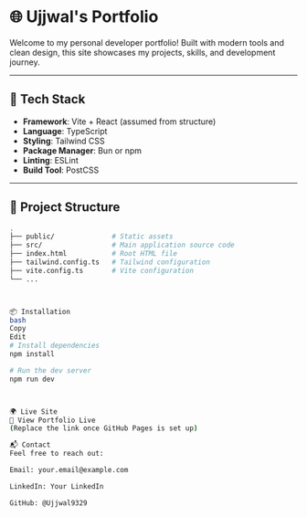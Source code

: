 # 🌐 Ujjwal's Portfolio

Welcome to my personal developer portfolio! Built with modern tools and clean design, this site showcases my projects, skills, and development journey.

---

## 🚀 Tech Stack

- **Framework**: Vite + React (assumed from structure)
- **Language**: TypeScript
- **Styling**: Tailwind CSS
- **Package Manager**: Bun or npm
- **Linting**: ESLint
- **Build Tool**: PostCSS

---

## 📁 Project Structure

```bash
.
├── public/              # Static assets
├── src/                 # Main application source code
├── index.html           # Root HTML file
├── tailwind.config.ts   # Tailwind configuration
├── vite.config.ts       # Vite configuration
└── ...



📦 Installation
bash
Copy
Edit
# Install dependencies
npm install

# Run the dev server
npm run dev



🌍 Live Site
🔗 View Portfolio Live
(Replace the link once GitHub Pages is set up)

📬 Contact
Feel free to reach out:

Email: your.email@example.com

LinkedIn: Your LinkedIn

GitHub: @Ujjwal9329
